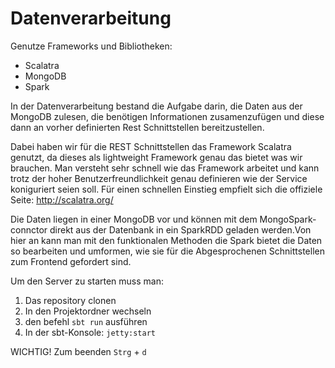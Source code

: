 # Datenverarbeitung

Genutze Frameworks und Bibliotheken:
- Scalatra
- MongoDB
- Spark

In der Datenverarbeitung bestand die Aufgabe darin, die Daten aus der MongoDB zulesen, die benötigen Informationen zusamenzufügen und diese dann an vorher definierten Rest Schnittstellen bereitzustellen.

Dabei haben wir für die REST Schnittstellen das Framework Scalatra genutzt, da dieses als lightweight Framework genau das bietet was wir brauchen. Man versteht sehr schnell wie das Framework arbeitet und kann trotz der hoher Benutzerfreundlichkeit genau definieren wie der Service koniguriert seien soll. Für einen schnellen Einstieg empfielt sich die offiziele Seite: http://scalatra.org/

Die Daten liegen in einer MongoDB vor und können mit dem MongoSpark-connctor direkt aus der Datenbank in ein SparkRDD geladen werden.Von hier an kann man mit den funktionalen Methoden die Spark bietet die Daten so bearbeiten und umformen, wie sie für die Abgesprochenen Schnittstellen zum Frontend gefordert sind. 

Um den Server zu starten muss man:
1. Das repository clonen
2. In den Projektordner wechseln
3. den befehl `sbt run` ausführen
4. In der sbt-Konsole: `jetty:start`

WICHTIG!
Zum beenden `Strg` + `d` 
